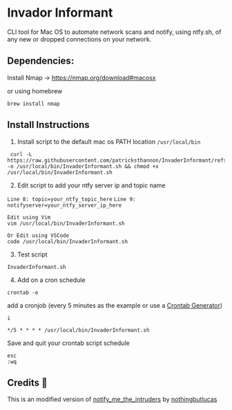 # Invador Informant

CLI tool for Mac OS to automate network scans and notify, using ntfy.sh, of any new or dropped connections on your network.  

## Dependencies:

Install Nmap -> https://nmap.org/download#macosx

or using homebrew

```
brew install nmap 
```

## Install Instructions 
1. Install script to the default mac os PATH location `/usr/local/bin`
```
 curl -L https://raw.githubusercontent.com/patricksthannon/InvaderInformant/refs/heads/main/InvaderInformant.sh -o /usr/local/bin/InvaderInformant.sh && chmod +x /usr/local/bin/InvaderInformant.sh
```

2. Edit script to add your ntfy server ip and topic name

`Line 8: topic=your_ntfy_topic_here` 
`Line 9: notifyserver=your_ntfy_server_ip_here`

```
Edit using Vim
vim /usr/local/bin/InvaderInformant.sh

Or Edit using VSCode
code /usr/local/bin/InvaderInformant.sh
```
3. Test script

```
InvaderInformant.sh
```

4. Add on a cron schedule

```
crontab -e 
```
add a cronjob 
(every 5 minutes as the example or use a [Crontab Generator](https://crontab.guru/))
```
i
```
```
*/5 * * * * /usr/local/bin/InvaderInformant.sh
```
Save and quit your crontab script schedule
```
esc
:wq
```

## Credits :raised_hands:

This is an modified version of [notify_me_the_intruders](https://github.com/nothingbutlucas/notify_me_the_intruders) by [nothingbutlucas](https://github.com/nothingbutlucas)
